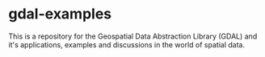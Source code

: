 # gdal-examples
This is a repository for the Geospatial Data Abstraction Library (GDAL) and it's applications, examples and discussions in the world of spatial data.

